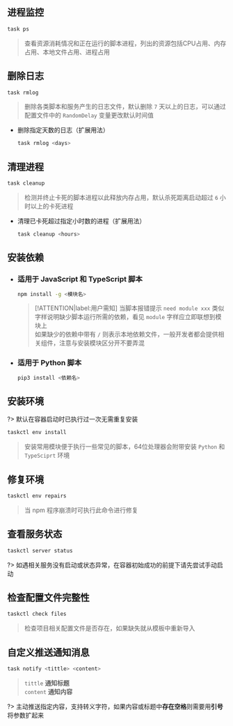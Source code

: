 ## 进程监控
```bash
task ps
```
> 查看资源消耗情况和正在运行的脚本进程，列出的资源包括CPU占用、内存占用、本地文件占用、进程占用

## 删除日志
```bash
task rmlog
```
> 删除各类脚本和服务产生的日志文件，默认删除 `7` 天以上的日志，可以通过配置文件中的 `RandomDelay` 变量更改默认时间值

- 删除指定天数的日志（扩展用法）

  ```bash
  task rmlog <days>
  ```

## 清理进程
```bash
task cleanup
```
> 检测并终止卡死的脚本进程以此释放内存占用，默认杀死距离启动超过 `6` 小时以上的卡死进程

- 清理已卡死超过指定小时数的进程（扩展用法）

  ```bash
  task cleanup <hours>
  ```

## 安装依赖

- ### 适用于 JavaScript 和 TypeScript 脚本 <!-- {docsify-ignore} -->

  ```bash
  npm install -g <模块名>
  ```
  > [!ATTENTION|label:用户需知]
  > 当脚本报错提示 `need module xxx` 类似字样说明缺少脚本运行所需的依赖，看见 `module` 字样应立即联想到模块上\
  > 如果缺少的依赖中带有 `/` 则表示本地依赖文件，一般开发者都会提供相关组件，注意与安装模块区分开不要弄混

- ### 适用于 Python 脚本 <!-- {docsify-ignore} -->

  ```bash
  pip3 install <依赖名>
  ```

## 安装环境
?> 默认在容器启动时已执行过一次无需重复安装

```bash
taskctl env install
```
> 安装常用模块便于执行一些常见的脚本，64位处理器会附带安装 `Python` 和 `TypeSciprt` 环境

## 修复环境
```bash
taskctl env repairs
```
> 当 npm 程序崩溃时可执行此命令进行修复

## 查看服务状态
```bash
taskctl server status
```
?> 如遇相关服务没有启动或状态异常，在容器初始成功的前提下请先尝试手动启动

## 检查配置文件完整性
```bash
taskctl check files
```
> 检查项目相关配置文件是否存在，如果缺失就从模板中重新导入

## 自定义推送通知消息
```bash
task notify <tittle> <content>
```
> `tittle` **通知标题**\
> `content` **通知内容**

?> 主动推送指定内容，支持转义字符，如果内容或标题中**存在空格**则需要用**引号**将参数扩起来
